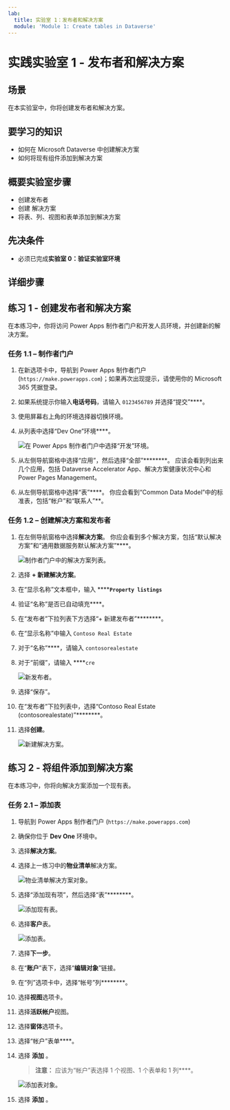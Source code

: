 ```yaml
---
lab:
  title: 实验室 1：发布者和解决方案
  module: 'Module 1: Create tables in Dataverse'
---
```


# 实践实验室 1 - 发布者和解决方案

## 场景

在本实验室中，你将创建发布者和解决方案。

## 要学习的知识

- 如何在 Microsoft Dataverse 中创建解决方案
- 如何将现有组件添加到解决方案

## 概要实验室步骤

- 创建发布者
- 创建  解决方案
- 将表、列、视图和表单添加到解决方案
  
## 先决条件

- 必须已完成**实验室 0：验证实验室环境**

## 详细步骤

## 练习 1 - 创建发布者和解决方案

在本练习中，你将访问 Power Apps 制作者门户和开发人员环境，并创建新的解决方案。

### 任务 1.1 – 制作者门户

1. 在新选项卡中，导航到 Power Apps 制作者门户 (`https://make.powerapps.com`)；如果再次出现提示，请使用你的 Microsoft 365 凭据登录。

1. 如果系统提示你输入**电话号码**，请输入 `0123456789` 并选择“提交”****。

1. 使用屏幕右上角的环境选择器切换环境。

1. 从列表中选择“Dev One”环境****。

    ![在 Power Apps 制作者门户中选择“开发”环境。](../media/select-dev-one-environment.png)

1. 从左侧导航窗格中选择“应用”，然后选择“全部”********。 应该会看到列出来几个应用，包括 Dataverse Accelerator App、解决方案健康状况中心和 Power Pages Management。

1. 从左侧导航窗格中选择“表”****。 你应会看到“Common Data Model”中的标准表，包括“帐户”和“联系人”**。

### 任务 1.2 – 创建解决方案和发布者

1. 在左侧导航窗格中选择**解决方案**。 你应会看到多个解决方案，包括“默认解决方案”和“通用数据服务默认解决方案”****。

    ![制作者门户中的解决方案列表。](../media/solutions-list.png)

1. 选择 **+ 新建解决方案**。

1. 在“显示名称”文本框中，输入 ******`Property listings`**

1. 验证“名称”是否已自动填充****。

1. 在“发布者”下拉列表下方选择“+ 新建发布者”********。

1. 在“显示名称”中输入 `Contoso Real Estate`

1. 对于“名称”****，请输入 `contosorealestate`

1. 对于“前缀”，请输入 ****`cre`

    ![新发布者。](../media/new-publisher.png)

1. 选择“保存”。

1. 在“发布者”下拉列表中，选择“Contoso Real Estate (contosorealestate)”********。

1. 选择**创建**。

    ![新建解决方案。](../media/new-solution.png)

## 练习 2 - 将组件添加到解决方案

在本练习中，你将向解决方案添加一个现有表。

### 任务 2.1 – 添加表

1. 导航到 Power Apps 制作者门户 (`https://make.powerapps.com`)

1. 确保你位于 **Dev One** 环境中。

1. 选择**解决方案**。

1. 选择上一练习中的**物业清单**解决方案。

    ![物业清单解决方案对象。](../media/solution-objects.png)

1. 选择“添加现有项”，然后选择“表”********。

    ![添加现有表。](../media/add-existing.png)

1. 选择**客户**表。

    ![添加表。](../media/add-tables.png)

1. 选择**下一步**。

1. 在“**账户**”表下，选择“**编辑对象**”链接。

1. 在“列”选项卡中，选择“帐号”列********。

1. 选择**视图**选项卡。

1. 选择**活跃帐户**视图。

1. 选择**窗体**选项卡。

1. 选择“帐户”表单****。

1. 选择 **添加** 。

    > **注意：** 应该为“帐户”表选择 1 个视图、1 个表单和 1 列****。

    ![添加表对象。](../media/add-objects.png)

1. 选择 **添加** 。
